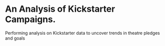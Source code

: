 # An Analysis of Kickstarter Campaigns.
Performing analysis on Kickstarter data to uncover trends in theatre pledges and goals
